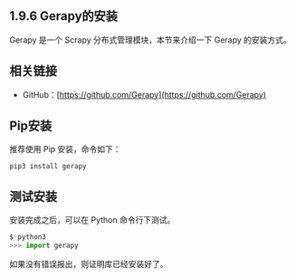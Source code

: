 ## 1.9.6 Gerapy的安装

Gerapy 是一个 Scrapy 分布式管理模块，本节来介绍一下 Gerapy 的安装方式。

## 相关链接

* GitHub：[https://github.com/Gerapy](https://github.com/Gerapy)

## Pip安装

推荐使用 Pip 安装，命令如下：

```
pip3 install gerapy
```

## 测试安装

安装完成之后，可以在 Python 命令行下测试。

```python
$ python3
>>> import gerapy
```

如果没有错误报出，则证明库已经安装好了。

